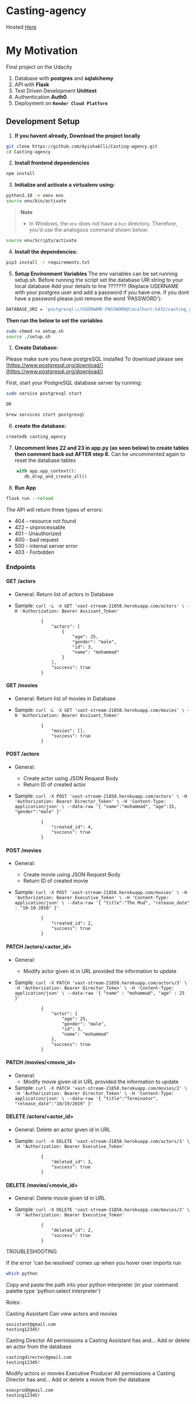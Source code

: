 # Casting-agency

Hosted [Here](https://casting-agency-mc2u.onrender.com)

# My Motivation

Finsl project on the Udacity

1. Database with **postgres** and **sqlalchemy**
2. API with **Flask**
3. Test Driven Development **Unittest**
4. Authentication **Auth0**
5. Deployment on **`Render Cloud Platform`**

## Development Setup

1. **If you havent already, Download the project locally**

```bash
git clone https://github.com/AyishaAlli/Casting-agency.git
cd Casting-agency
```

2. **Install frontend dependencies**

```bash
npm install
```

3. **Initialize and activate a virtualenv using:**

```bash
python3.10 -m venv env
source env/bin/activate
```

> **Note**
>
> - In Windows, the `env` does not have a `bin` directory. Therefore, you'd use the analogous command shown below:

```bash
source env/Scripts/activate
```

4. **Install the dependencies:**

```bash
pip3 install -r requirements.txt
```

5. **Setup Environment Variables**
   The env variables can be set running setup.sh. Before running the script set the database URI string to your local database
   Add your details to line ??????? (Replace USERNAME with your postgres user and add a password if you have one. if you dont have a password please just remove the word 'PASSWORD'):

```bash
DATABASE_URI = 'postgresql://USERNAME:PASSWORD@localhost:5432/casting_agency' # e.g. postgresql://ayishaalli:123@localhost:5432/casting_agency

```

**Then run the below to set the variables**

```bash
sudo chmod +x setup.sh
source ./setup.sh

```

1. **Create Database:**

Please make sure you have postgreSQL installed
To download please see [https://www.postgresql.org/download/](https://www.postgresql.org/download/)

First, start your PostgreSQL database server by running:

```bash
sudo service postgresql start

OR

brew services start postgresql
```

6. **create the database:**

```bash
createdb casting_agency
```

7. **Uncomment lines 22 and 23 in app.py (as seen below) to create tables then comment back out AFTER step 8.** Can be uncommented again to reset the database tables

```python
    with app.app_context():
       db_drop_and_create_all()
```

8. **Run App**

```python
flask run --reload
```

The API will return three types of errors:

- 404 – resource not found
- 422 – unprocessable
- 401 - Unauthorized
- 400 - bad request
- 500 - internal server error
- 403 - Forbidden

### Endpoints

#### GET /actors

- General: Return list of actors in Database
- Sample: `curl -L -X GET 'vast-stream-21858.herokuapp.com/actors' \
-H 'Authorization: Bearer Assisant_Token'`<br>

                {
                    "actors": [
                        {
                            "age": 25,
                            "gender": "male",
                            "id": 3,
                            "name": "mohammad"
                        }
                    ],
                    "success": true
                }

#### GET /movies

- General: Return list of movies in Database
- Sample: `curl -L -X GET 'vast-stream-21858.herokuapp.com/movies' \
-H 'Authorization: Bearer Assisant_Token'`<br>

                {
                    "movies": [],
                    "success": true
                }

#### POST /actors

- General:
  - Create actor using JSON Request Body
  - Return ID of created actor
- Sample: `curl -X POST 'vast-stream-21858.herokuapp.com/actors' \
-H 'Authorization: Bearer Director_Token' \
-H 'Content-Type: application/json' \
--data-raw '{
    "name":"mohammad",
    "age":15,
    "gender":"male"
}'`

                {
                    "created_id": 4,
                    "success": true
                }

#### POST /movies

- General:
  - Create movie using JSON Request Body
  - Return ID of created movie
- Sample: `curl -X POST 'vast-stream-21858.herokuapp.com/movies' \
-H 'Authorization: Bearer Executive_Token' \
-H 'Content-Type: application/json' \
--data-raw '{
    "title":"The Mud",
    "release_date" : "10-10-2016"
}'`

                {
                    "created_id": 2,
                    "success": true
                }

#### PATCH /actors/<actor_id>

- General:
  - Modify actor given id in URL provided the information to update
- Sample: `curl -X PATCH 'vast-stream-21858.herokuapp.com/actors/3' \
-H 'Authorization: Bearer Director_Token' \
-H 'Content-Type: application/json' \
--data-raw '{
    "name" : "mohammad",
    "age" : 25
}'`

                {
                    "actor": {
                        "age": 25,
                        "gender": "male",
                        "id": 3,
                        "name": "mohammad"
                    },
                    "success": true
                }

#### PATCH /movies/<movie_id>

- General:
  - Modify movie given id in URL provided the information to update
- Sample: `curl -X PATCH 'vast-stream-21858.herokuapp.com/movies/2' \
-H 'Authorization: Bearer Director_Token' \
-H 'Content-Type: application/json' \
--data-raw '{
    "title":"Terminator",
    "release_date":"10/19/2019"
}'`

#### DELETE /actors/<actor_id>

- General: Delete an actor given id in URL
- Sample: `curl -X DELETE 'vast-stream-21858.herokuapp.com/actors/3' \
-H 'Authorization: Bearer Executive_Token'`

                {
                    "deleted_id": 3,
                    "success": true
                }

#### DELETE /movies/<movie_id>

- General: Delete movie given id in URL
- Sample: `curl -X DELETE 'vast-stream-21858.herokuapp.com/movies/2' \
-H 'Authorization: Bearer Executive_Token'`

                {
                    "deleted_id": 2,
                    "success": true
                }

TROUBLESHOOTING

If the error 'can be resolved' comes up when you hover over imports
run

```bash
which python
```

Copy and paste the path into your python interpreter (in your command palette type 'python:select interpreter')

Roles:

Casting Assistant
Can view actors and movies

```
assistant@gmail.com
testing12345!
```

Casting Director
All permissions a Casting Assistant has and…
Add or delete an actor from the database

```
castingdirector@gmail.com
testing12345!
```

Modify actors or movies
Executive Producer
All permissions a Casting Director has and…
Add or delete a movie from the database

```
execprod@gmail.com
testing12345!
```
